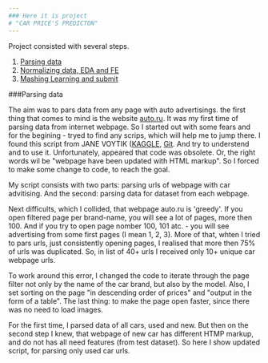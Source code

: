 ```yaml
---
### Here it is project
# "CAR PRICE'S PREDICTON"  
---
```

    
Project consisted with several steps. 

1. [Parsing data](#parsing)
2. [Normalizing data, EDA and FE](#eda)
3. [Mashing Learning and submit](#ml)

###<a name="parsing"></a>Parsing data

The aim was to pars data from any page with auto advertisings. the first thing that comes to mind is the website [auto.ru](auto.ru).
It was my first time of parsing data from internet webpage. So I started out with some fears and for the begining - tryed to find any scrips, which will help me to jump there. I found this script from JANE VOYTIK ([KAGGLE](https://www.kaggle.com/eugeniavoytik/sf-dst-car-price-prediction-eda-ml), [Git](https://github.com/EugeniaVoytik/Car_price_prediction/blob/main/%5BSF-DST%20Car%20Price%20Prediction%5D%20Data%20parsing.ipynb). And try to understend and to use it. Unfortunately, appeared that code was obsolete. Or, the right words wil be "webpage have been updated with HTML markup". So I forced to make some change to code, to reach the goal.

My script consists with two parts: parsing urls of webpage with car advitising. And the second: parsing data for dataset from each webpage. 

Next difficults, which I collided, that webpage auto.ru is 'greedy'. If you open filtered page per brand-name, you will see a lot of pages, more then 100. And if you try to open page nomber 100, 101 atc. - you will see advertising from some first pages (I mean 1, 2, 3). More of that, whten I tried to pars urls, just consistently opening pages, I realised that more then 75% of urls was duplicated. So, in list of 40+ urls I received only 10+ unique car webpage urls.

To work around this error, I changed the code to iterate through the page filter not only by the name of the car brand, but also by the model. Also, I set sorting on the page "in descending order of prices" and "output in the form of a table". The last thing: to make the page open faster, since there was no need to load images.

For the first time, I parsed data of all cars, used and new. But then on the second step I knew, that webpage of new car has different HTMP markup, and do not has all need features (from test dataset). So here I show updated script, for parsing only used car urls.



<a name="eda"></a>
<a name="ml"></a>